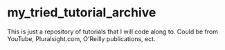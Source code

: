 # my_tried_tutorial_archive
This is just a repository of tutorials that I will code along to. Could be from YouTube, Pluralsight.com, O'Reilly publications, ect.
